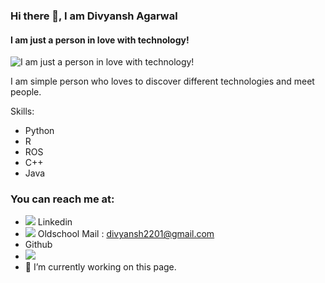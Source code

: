 ### Hi there 👋, I am Divyansh Agarwal
#### I am just a person in love with technology!
![I am just a person in love with technology!](https://media-exp1.licdn.com/dms/image/C4D16AQEBL8xb2IswaA/profile-displaybackgroundimage-shrink_350_1400/0/1655614410956?e=1668038400&v=beta&t=1kC5zmJEIwj7rmSzkGvm2A13mG3pRBxQiaISWiDyh78)

I am simple person who loves to discover different technologies and meet people.

Skills:
- Python 
- R
- ROS
- C++
- Java


### You can reach me at:
- <img src="{[BadgeURLHere]}" /> Linkedin
- <img src="{[https://img.shields.io/badge/Gmail-D14836?style=for-the-badge&logo=gmail&logoColor=white]}" /> Oldschool Mail : divyansh2201@gmail.com
- Github
- <img src="{https://img.shields.io/badge/website-000000?style=for-the-badge&logo=About.me&logoColor=white}" />
- 🔭 I’m currently working on this page. 






<!--
**divyansh7877/divyansh7877** is a ✨ _special_ ✨ repository because its `README.md` (this file) appears on your GitHub profile.

Here are some ideas to get you started:

- 🔭 I’m currently working on ...
- 🌱 I’m currently learning ...
- 👯 I’m looking to collaborate on ...
- 🤔 I’m looking for help with ...
- 💬 Ask me about ...
- 📫 How to reach me: ...
- 😄 Pronouns: ...
- ⚡ Fun fact: ...
-->
